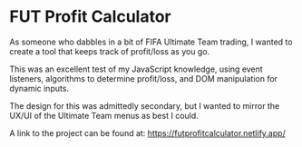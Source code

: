 # FUT Profit Calculator

As someone who dabbles in a bit of FIFA Ultimate Team trading, I wanted to create a tool that keeps track of profit/loss as you go.

This was an excellent test of my JavaScript knowledge, using event listeners, algorithms to determine profit/loss, and DOM manipulation for dynamic inputs.

The design for this was admittedly secondary, but I wanted to mirror the UX/UI of the Ultimate Team menus as best I could.

A link to the project can be found at: https://futprofitcalculator.netlify.app/

